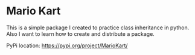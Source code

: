 # Mario Kart

This is a simple package I created to practice class inheritance in python.
 Also I want to learn how to create and distribute a package.

PyPi location:
https://pypi.org/project/MarioKart/
